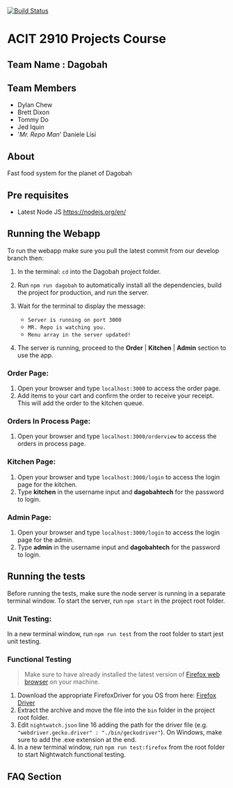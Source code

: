[![Build Status](https://travis-ci.org/dagobahtech/acit2910.svg?branch=develop)](https://travis-ci.org/dagobahtech/acit2910)

# ACIT 2910 Projects Course

## Team Name : Dagobah

## Team Members

* Dylan Chew
* Brett Dixon
* Tommy Do
* Jed Iquin
* '_Mr. Repo Man_' Daniele Lisi

## About

Fast food system for the planet of Dagobah

## Pre requisites

* Latest Node JS <https://nodejs.org/en/>

## Running the Webapp

To run the webapp make sure you pull the latest commit from our develop branch then:

1. In the terminal: `cd` into the Dagobah project folder.
2. Run `npm run dagobah` to automatically install all the dependencies, build the project for production, and run the server.
3. Wait for the terminal to display the message:

	* `Server is running on port 3000`
	* `MR. Repo is watching you.`
	* `Menu array in the server updated!`
4. The server is running, proceed to the **Order** | **Kitchen** | **Admin** section to use the app.

### Order Page:
1. Open your browser and type `localhost:3000` to access the order page.
2. Add items to your cart and confirm the order to receive your receipt. This will add the order to the kitchen queue.

### Orders In Process Page:
1. Open your browser and type `localhost:3000/orderview` to access the orders in process page.

### Kitchen Page:
1. Open your browser and type `localhost:3000/login` to access the login page for the kitchen.
2. Type **kitchen** in the username input and **dagobahtech** for the password to login.

### Admin Page:
1. Open your browser and type `localhost:3000/login` to access the login page for the admin.
2. Type **admin** in the username input and **dagobahtech** for the password to login.

## Running the tests

Before running the tests, make sure the node server is running in a separate terminal window.
To start the server, run `npm start` in the project root folder.
### Unit Testing:
In a new terminal window, run `npm run test` from the root folder to start jest unit testing.

### Functional Testing

> Make sure to have already installed the latest version of [Firefox web browser](https://www.mozilla.org/en-US/firefox/desktop/) on your machine.

1. Download the appropriate FirefoxDriver for you OS from here: [Firefox Driver](https://github.com/mozilla/geckodriver/releases)
2. Extract the archive and move the file into the `bin` folder in the project root folder.
3. Edit `nightwatch.json` line 16 adding the path for the driver file (e.g. `"webdriver.gecko.driver" : "./bin/geckodriver"`).  On Windows, make sure to add the .exe extension at the end.
4. In a new terminal window, run `npm run test:firefox` from the root folder to start Nightwatch functional testing.


## FAQ Section
